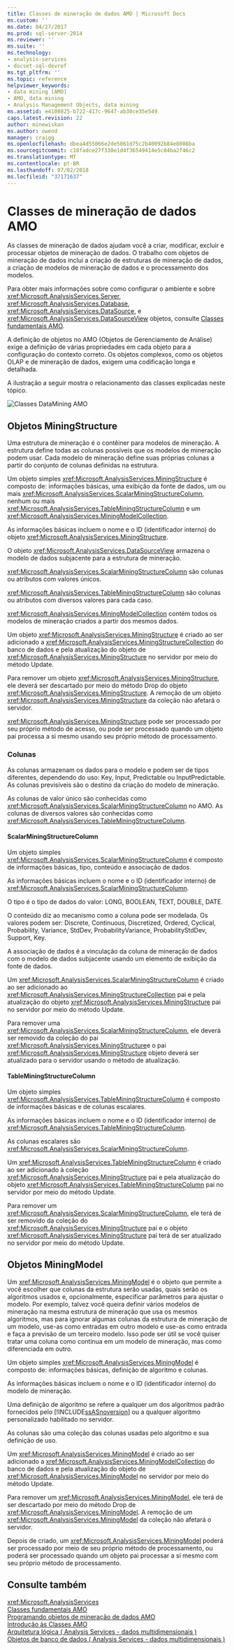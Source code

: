```yaml
---
title: Classes de mineração de dados AMO | Microsoft Docs
ms.custom: ''
ms.date: 04/27/2017
ms.prod: sql-server-2014
ms.reviewer: ''
ms.suite: ''
ms.technology:
- analysis-services
- docset-sql-devref
ms.tgt_pltfrm: ''
ms.topic: reference
helpviewer_keywords:
- data mining [AMO]
- AMO, data mining
- Analysis Management Objects, data mining
ms.assetid: e4108825-b722-417c-9647-ab30ce35e549
caps.latest.revision: 22
author: minewiskan
ms.author: owend
manager: craigg
ms.openlocfilehash: dbea4d55066e2de5061d75c2b40092b84e8008ba
ms.sourcegitcommit: c18fadce27f330e1d4f36549414e5c84ba2f46c2
ms.translationtype: MT
ms.contentlocale: pt-BR
ms.lasthandoff: 07/02/2018
ms.locfileid: "37171637"
---
```

# <a name="amo-data-mining-classes"></a>Classes de mineração de dados AMO
  As classes de mineração de dados ajudam você a criar, modificar, excluir e processar objetos de mineração de dados. O trabalho com objetos de mineração de dados inclui a criação de estruturas de mineração de dados, a criação de modelos de mineração de dados e o processamento dos modelos.  
  
 Para obter mais informações sobre como configurar o ambiente e sobre <xref:Microsoft.AnalysisServices.Server>, <xref:Microsoft.AnalysisServices.Database>, <xref:Microsoft.AnalysisServices.DataSource>, e <xref:Microsoft.AnalysisServices.DataSourceView> objetos, consulte [Classes fundamentais AMO](amo-fundamental-classes.md).  
  
 A definição de objetos no AMO (Objetos de Gerenciamento de Análise) exige a definição de várias propriedades em cada objeto para a configuração do contexto correto. Os objetos complexos, como os objetos OLAP e de mineração de dados, exigem uma codificação longa e detalhada.  
  
  
 A ilustração a seguir mostra o relacionamento das classes explicadas neste tópico.  
  
 ![Classes DataMining AMO](../../../analysis-services/dev-guide/media/amo-dataminingclasses.gif "Classes DataMining AMO")  
  
##  <a name="MiningStructure"></a> Objetos MiningStructure  
 Uma estrutura de mineração é o contêiner para modelos de mineração. A estrutura define todas as colunas possíveis que os modelos de mineração podem usar. Cada modelo de mineração define suas próprias colunas a partir do conjunto de colunas definidas na estrutura.  
  
 Um objeto simples <xref:Microsoft.AnalysisServices.MiningStructure> é composto de: informações básicas, uma exibição da fonte de dados, um ou mais <xref:Microsoft.AnalysisServices.ScalarMiningStructureColumn>, nenhum ou mais <xref:Microsoft.AnalysisServices.TableMiningStructureColumn> e um <xref:Microsoft.AnalysisServices.MiningModelCollection>.  
  
 As informações básicas incluem o nome e o ID (identificador interno) do objeto <xref:Microsoft.AnalysisServices.MiningStructure>.  
  
 O objeto <xref:Microsoft.AnalysisServices.DataSourceView> armazena o modelo de dados subjacente para a estrutura de mineração.  
  
 <xref:Microsoft.AnalysisServices.ScalarMiningStructureColumn> são colunas ou atributos com valores únicos.  
  
 <xref:Microsoft.AnalysisServices.TableMiningStructureColumn> são colunas ou atributos com diversos valores para cada caso.  
  
 <xref:Microsoft.AnalysisServices.MiningModelCollection> contém todos os modelos de mineração criados a partir dos mesmos dados.  
  
 Um objeto <xref:Microsoft.AnalysisServices.MiningStructure> é criado ao ser adicionado a <xref:Microsoft.AnalysisServices.MiningStructureCollection> do banco de dados e pela atualização do objeto de <xref:Microsoft.AnalysisServices.MiningStructure> no servidor por meio do método Update.  
  
 Para remover um objeto <xref:Microsoft.AnalysisServices.MiningStructure>, ele deverá ser descartado por meio do método Drop do objeto <xref:Microsoft.AnalysisServices.MiningStructure>. A remoção de um objeto <xref:Microsoft.AnalysisServices.MiningStructure> da coleção não afetará o servidor.  
  
 <xref:Microsoft.AnalysisServices.MiningStructure> pode ser processado por seu próprio método de acesso, ou pode ser processado quando um objeto pai processa a si mesmo usando seu próprio método de processamento.  
  
### <a name="columns"></a>Colunas  
 As colunas armazenam os dados para o modelo e podem ser de tipos diferentes, dependendo do uso: Key, Input, Predictable ou InputPredictable. As colunas previsíveis são o destino da criação do modelo de mineração.  
  
 As colunas de valor único são conhecidas como <xref:Microsoft.AnalysisServices.ScalarMiningStructureColumn> no AMO. As colunas de diversos valores são conhecidas como <xref:Microsoft.AnalysisServices.TableMiningStructureColumn>.  
  
#### <a name="scalarminingstructurecolumn"></a>ScalarMiningStructureColumn  
 Um objeto simples <xref:Microsoft.AnalysisServices.ScalarMiningStructureColumn> é composto de informações básicas, tipo, conteúdo e associação de dados.  
  
 As informações básicas incluem o nome e o ID (identificador interno) de <xref:Microsoft.AnalysisServices.ScalarMiningStructureColumn>.  
  
 O tipo é o tipo de dados do valor: LONG, BOOLEAN, TEXT, DOUBLE, DATE.  
  
 O conteúdo diz ao mecanismo como a coluna pode ser modelada. Os valores podem ser: Discrete, Continuous, Discretized, Ordered, Cyclical, Probability, Variance, StdDev, ProbabilityVariance, ProbabilityStdDev, Support, Key.  
  
 A associação de dados é a vinculação da coluna de mineração de dados com o modelo de dados subjacente usando um elemento de exibição da fonte de dados.  
  
 Um <xref:Microsoft.AnalysisServices.ScalarMiningStructureColumn> é criado ao ser adicionado ao <xref:Microsoft.AnalysisServices.MiningStructureCollection> pai e pela atualização do objeto <xref:Microsoft.AnalysisServices.MiningStructure> pai no servidor por meio do método Update.  
  
 Para remover uma <xref:Microsoft.AnalysisServices.ScalarMiningStructureColumn>, ele deverá ser removido da coleção do pai <xref:Microsoft.AnalysisServices.MiningStructure>e o pai <xref:Microsoft.AnalysisServices.MiningStructure> objeto deverá ser atualizado para o servidor usando o método de atualização.  
  
#### <a name="tableminingstructurecolumn"></a>TableMiningStructureColumn  
 Um objeto simples <xref:Microsoft.AnalysisServices.TableMiningStructureColumn> é composto de informações básicas e de colunas escalares.  
  
 As informações básicas incluem o nome e o ID (identificador interno) de <xref:Microsoft.AnalysisServices.TableMiningStructureColumn>.  
  
 As colunas escalares são <xref:Microsoft.AnalysisServices.ScalarMiningStructureColumn>.  
  
 Um <xref:Microsoft.AnalysisServices.TableMiningStructureColumn> é criado ao ser adicionado à coleção <xref:Microsoft.AnalysisServices.MiningStructure> pai e pela atualização do objeto <xref:Microsoft.AnalysisServices.TableMiningStructureColumn> pai no servidor por meio do método Update.  
  
 Para remover um <xref:Microsoft.AnalysisServices.ScalarMiningStructureColumn>, ele terá de ser removido da coleção do <xref:Microsoft.AnalysisServices.MiningStructure> pai e o objeto <xref:Microsoft.AnalysisServices.MiningStructure> pai terá de ser atualizado no servidor por meio do método Update.  
  
##  <a name="MiningModel"></a> Objetos MiningModel  
 Um <xref:Microsoft.AnalysisServices.MiningModel> é o objeto que permite a você escolher que colunas da estrutura serão usadas, quais serão os algoritmos usados e, opcionalmente, especificar parâmetros para ajustar o modelo. Por exemplo, talvez você queira definir vários modelos de mineração na mesma estrutura de mineração que usa os mesmos algoritmos, mas para ignorar algumas colunas da estrutura de mineração de um modelo, use-as como entradas em outro modelo e use-as como entrada e faça a previsão de um terceiro modelo. Isso pode ser útil se você quiser tratar uma coluna como contínua em um modelo de mineração, mas como diferenciada em outro.  
  
 Um objeto simples <xref:Microsoft.AnalysisServices.MiningModel> é composto de: informações básicas, definição de algoritmo e colunas.  
  
 As informações básicas incluem o nome e o ID (identificador interno) do modelo de mineração.  
  
 Uma definição de algoritmo se refere a qualquer um dos algoritmos padrão fornecidos pelo [!INCLUDE[ssASnoversion](../../../includes/ssasnoversion-md.md)] ou a qualquer algoritmo personalizado habilitado no servidor.  
  
 As colunas são uma coleção das colunas usadas pelo algoritmo e sua definição de uso.  
  
 Um <xref:Microsoft.AnalysisServices.MiningModel> é criado ao ser adicionado a <xref:Microsoft.AnalysisServices.MiningModelCollection> do banco de dados e pela atualização do objeto de <xref:Microsoft.AnalysisServices.MiningModel> no servidor por meio do método Update.  
  
 Para remover um <xref:Microsoft.AnalysisServices.MiningModel>, ele terá de ser descartado por meio do método Drop de <xref:Microsoft.AnalysisServices.MiningModel>. A remoção de um <xref:Microsoft.AnalysisServices.MiningModel> da coleção não afetará o servidor.  
  
 Depois de criado, um <xref:Microsoft.AnalysisServices.MiningModel> poderá ser processado por meio de seu próprio método de processamento, ou poderá ser processado quando um objeto pai processar a si mesmo com seu próprio método de processamento.  
  
## <a name="see-also"></a>Consulte também  
 <xref:Microsoft.AnalysisServices>   
 [Classes fundamentais AMO](amo-fundamental-classes.md)   
 [Programando objetos de mineração de dados AMO](programming-amo-data-mining-objects.md)   
 [Introdução às Classes AMO](amo-classes-introduction.md)   
 [Arquitetura lógica &#40; Analysis Services - dados multidimensionais &#41;](../olap-logical/understanding-microsoft-olap-logical-architecture.md)   
 [Objetos de banco de dados &#40; Analysis Services - dados multidimensionais &#41;](../olap-logical/database-objects-analysis-services-multidimensional-data.md)  
  
  
